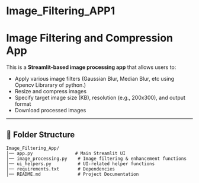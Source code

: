 # Image_Filtering_APP1

# Image Filtering and Compression App

This is a **Streamlit-based image processing app** that allows users to:
- Apply various image filters (Gaussian Blur, Median Blur, etc using Opencv Librarary of python.)
- Resize and compress images
- Specify target image size (KB), resolution (e.g., 200x300), and output format
- Download processed images

---
## 📂 Folder Structure
```
Image_Filtering_App/
│── app.py                # Main Streamlit UI
│── image_processing.py    # Image filtering & enhancement functions
│── ui_helpers.py          # UI-related helper functions
│── requirements.txt       # Dependencies
│── README.md              # Project Documentation
```
